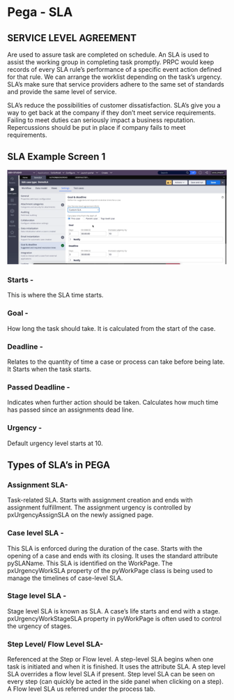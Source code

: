 # Pega - SLA

## SERVICE LEVEL AGREEMENT

Are used to assure task are completed on schedule. An SLA is used to assist the working group in completing task promptly.
PRPC would keep records of every SLA rule’s performance of a specific event action defined for that rule. We can arrange the worklist depending on the task’s urgency. SLA’s make sure that service providers adhere to the same set of standards and
provide the same level of service.

SLA’s reduce the possibilities of customer dissatisfaction. SLA’s give you a way to get back at the company if they don’t meet
service requirements. Failing to meet duties can seriously impact a business reputation. Repercussions should be put in place if
company fails to meet requirements.

## SLA Example Screen 1

![SLA](./images/Pega-SLA-Example.png)

### Starts -

This is where the SLA time starts.

### Goal -

How long the task should take. It is calculated from the start of the case.

### Deadline -

Relates to the quantity of time a case or process can take before being late.
It Starts when the task starts.

### Passed Deadline -

Indicates when further action should be taken. Calculates how much time has passed
since an assignments dead line.

### Urgency -

Default urgency level starts at 10.

## Types of SLA’s in PEGA

### Assignment SLA-

Task-related SLA. Starts with assignment creation and ends with assignment fulfillment. The assignment urgency is controlled by pxUrgencyAssignSLA on the newly assigned page.

### Case level SLA -

This SLA is enforced during the duration of the case. Starts with the opening of a case and ends with its closing. It uses the standard attribute pySLAName. This SLA is identified on the WorkPage. The pxUrgencyWorkSLA property of the pyWorkPage class is being used to manage the timelines of case-level SLA.

### Stage level SLA -

Stage level SLA is known as SLA. A case’s life starts and end with a stage.
pxUrgencyWorkStageSLA property in pyWorkPage is often used to control the
urgency of stages.

### Step Level/ Flow Level SLA-

Referenced at the Step or Flow level. A step-level SLA begins when one task is initiated and when it is finished. It uses the attribute SLA. A step level SLA overrides a flow level SLA if present. Step level SLA can be seen on every step (can quickly be acted in the side panel when clicking on a step). A Flow level SLA us referred under the process tab.
